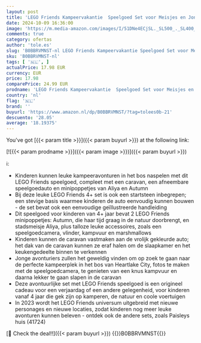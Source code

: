 ```yaml
---
layout: post
title: 'LEGO Friends Kampeervakantie  Speelgoed Set voor Meisjes en Jongens vanaf 4 Jaar met Caravan en Auto  Set met Personages uit de Serie voor 2023  Cadeau voor Kinderen 41726'
date: 2024-10-09 16:36:00
image: 'https://m.media-amazon.com/images/I/51DNe4ECjSL._SL500_._SL400_.jpg'
comments: true
category: ofertas
author: 'tole.es'
slug: 'B0BBRVMNST-nl LEGO Friends Kampeervakantie Speelgoed Set voor Meisjes en...'
sku: 'B0BBRVMNST-nl'
tags: [ '🇳🇱', ]
actualPrice: 17.98 EUR
currency: EUR
price: 17.98
comparePrice: 24.99 EUR
prodname: 'LEGO Friends Kampeervakantie  Speelgoed Set voor Meisjes en Jongens vanaf 4 Jaar met Caravan en Auto  Set met Personages uit de Serie voor 2023  Cadeau voor Kinderen 41726'
country: 'nl'
flag: '🇳🇱'
brand: ''
buyurl: 'https://www.amazon.nl/dp/B0BBRVMNST/?tag=tolees0b-21'
descuento: '28.05'
average: '18.19375'
---
```


You've got [{{< param title >}}]({{< param buyurl >}}) at the following link:

[![{{< param prodname >}}]({{< param image >}})]({{< param buyurl >}})

ℹ️:

- Kinderen kunnen leuke kampeeravonturen in het bos naspelen met dit LEGO Friends speelgoed, compleet met een caravan, een afneembare speelgoedauto en minipoppetjes van Aliya en Autumn
- Bij deze leuke LEGO Friends 4+ set is ook een startsteen inbegrepen; een stevige basis waarmee kinderen de auto eenvoudig kunnen bouwen - de set bevat ook een eenvoudige geïllustreerde handleiding
- Dit speelgoed voor kinderen van 4+ jaar bevat 2 LEGO Friends minipoppetjes: Autumn, die haar tijd graag in de natuur doorbrengt, en stadsmeisje Aliya, plus talloze leuke accessoires, zoals een speelgoedcamera, vlinder, kampvuur en marshmallows
- Kinderen kunnen de caravan vastmaken aan de vrolijk gekleurde auto; het dak van de caravan kunnen ze eraf halen om de slaapkamer en het keukengedeelte binnen te verkennen
- Jonge avonturiers zullen het geweldig vinden om op zoek te gaan naar de perfecte kampeerplek in het bos van Heartlake City, fotos te maken met de speelgoedcamera, te genieten van een knus kampvuur en daarna lekker te gaan slapen in de caravan
- Deze avontuurlijke set met LEGO Friends speelgoed is een origineel cadeau voor een verjaardag of een andere gelegenheid, voor kinderen vanaf 4 jaar die gek zijn op kamperen, de natuur en coole voertuigen
- In 2023 wordt het LEGO Friends universum uitgebreid met nieuwe personages en nieuwe locaties, zodat kinderen nog meer leuke avonturen kunnen beleven - ontdek ook de andere sets, zoals Paisleys huis (41724)

[🛒 Check the deal!!]({{< param buyurl >}})
{{<world>}}B0BBRVMNST{{</world>}}
